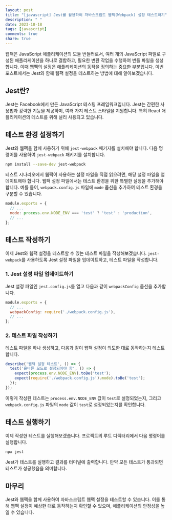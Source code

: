 ```yaml
---
layout: post
title: "[javascript] Jest를 활용하여 자바스크립트 웹팩(Webpack) 설정 테스트하기"
description: " "
date: 2023-10-18
tags: [javascript]
comments: true
share: true
---
```


웹팩은 JavaScript 애플리케이션의 모듈 번들러로서, 여러 개의 JavaScript 파일로 구성된 애플리케이션을 하나로 결합하고, 필요한 변환 작업을 수행하여 번들 파일을 생성합니다. 이때 웹팩의 설정은 애플리케이션의 동작을 정의하는 중요한 부분입니다. 이번 포스트에서는 Jest와 함께 웹팩 설정을 테스트하는 방법에 대해 알아보겠습니다.

## Jest란?
Jest는 Facebook에서 만든 JavaScript 테스팅 프레임워크입니다. Jest는 간편한 사용법과 강력한 기능을 제공하며, 여러 가지 테스트 스타일을 지원합니다. 특히 React 애플리케이션의 테스트를 위해 널리 사용되고 있습니다.

## 테스트 환경 설정하기
Jest와 웹팩을 함께 사용하기 위해 `jest-webpack` 패키지를 설치해야 합니다. 다음 명령어를 사용하여 `jest-webpack` 패키지를 설치합니다.

```bash
npm install --save-dev jest-webpack
```

테스트 시나리오에서 웹팩이 사용하는 설정 파일을 직접 읽으려면, 해당 설정 파일을 업데이트해야 합니다. 웹팩 설정 파일에서는 테스트 환경을 위한 특별한 설정을 추가해야 합니다. 예를 들어, `webpack.config.js` 파일에 `mode` 옵션을 추가하여 테스트 환경을 구분할 수 있습니다.

```javascript
module.exports = {
  // ...
  mode: process.env.NODE_ENV === 'test' ? 'test' : 'production',
  // ...
};
```

## 테스트 작성하기
이제 Jest와 웹팩 설정을 테스트할 수 있는 테스트 파일을 작성해보겠습니다. `jest-webpack`를 사용하도록 Jest 설정 파일을 업데이트하고, 테스트 파일을 작성합니다.

### 1. Jest 설정 파일 업데이트하기
Jest 설정 파일인 `jest.config.js`를 열고 다음과 같이 `webpackConfig` 옵션을 추가합니다.

```javascript
module.exports = {
  // ...
  webpackConfig: require('./webpack.config.js'),
  // ...
};
```

### 2. 테스트 파일 작성하기
테스트 파일을 하나 생성하고, 다음과 같이 웹팩 설정이 의도한 대로 동작하는지 테스트합니다.

```javascript
describe('웹팩 설정 테스트', () => {
  test('올바른 모드로 설정되어야 함', () => {
    expect(process.env.NODE_ENV).toBe('test');
    expect(require('./webpack.config.js').mode).toBe('test');
  });
});
```

이렇게 작성된 테스트는 `process.env.NODE_ENV` 값이 `test`로 설정되었는지, 그리고 `webpack.config.js` 파일의 `mode` 값이 `test`로 설정되었는지를 확인합니다.

## 테스트 실행하기
이제 작성한 테스트를 실행해보겠습니다. 프로젝트의 루트 디렉터리에서 다음 명령어를 실행합니다.

```bash
npx jest
```

Jest가 테스트를 실행하고 결과를 터미널에 출력합니다. 만약 모든 테스트가 통과되면 테스트가 성공했음을 의미합니다.

## 마무리
Jest와 웹팩을 함께 사용하여 자바스크립트 웹팩 설정을 테스트할 수 있습니다. 이를 통해 웹팩 설정이 예상한 대로 동작하는지 확인할 수 있으며, 애플리케이션의 안정성을 높일 수 있습니다.
